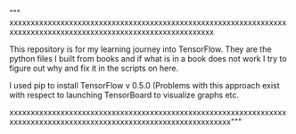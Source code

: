 """ xxxxxxxxxxxxxxxxxxxxxxxxxxxxxxxxxxxxxxxxxxxxxxxxxxxxxxxxxxxxxxxxxxxxxxxxxxxxxxxxxxxxxxxxxxxxxxxxxxxxxxxxxxxxxxxxx

This repository is for my learning journey into TensorFlow. They are the python files I built from books and if what
is in a book does not work I try to figure out why and fix it in the scripts on here.

I used pip to install TensorFlow v 0.5.0 (Problems with this approach exist with respect to launching TensorBoard to 
visualize graphs etc.

xxxxxxxxxxxxxxxxxxxxxxxxxxxxxxxxxxxxxxxxxxxxxxxxxxxxxxxxxxxxxxxxxxxxxxxxxxxxxxxxxxxxxxxxxxxxxxxxxxxxxxxxxxxxxxxxxxxxx"""
